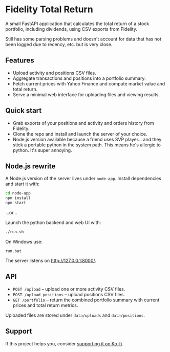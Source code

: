 # Fidelity Total Return

A small FastAPI application that calculates the total return of a stock portfolio, including dividends, using CSV exports from Fidelity.

Still has some parsing problems and doesn't account for data that has not been logged due to recency, etc. but is very close.

## Features

- Upload activity and positions CSV files.
- Aggregate transactions and positions into a portfolio summary.
- Fetch current prices with Yahoo Finance and compute market value and total return.
- Serve a minimal web interface for uploading files and viewing results.

## Quick start

- Grab exports of your positions and activity and orders history from Fidelity.
- Clone the repo and install and launch the server of your choice.
- Node.js version available because a friend uses SVP player... and they stick a portable python in the system path. This means he's allergic to python. It's super annoying.

## Node.js rewrite

A Node.js version of the server lives under `node-app`. Install dependencies and start it with:

```bash
cd node-app
npm install
npm start
```

...or...

Launch the python backend and web UI with:

```bash
./run.sh
```

On Windows use:

```
run.bat
```

The server listens on http://127.0.0.1:8000/.

## API

- `POST /upload` – upload one or more activity CSV files.
- `POST /upload_positions` – upload positions CSV files.
- `GET /portfolio` – return the combined portfolio summary with current prices and total return metrics.

Uploaded files are stored under `data/uploads` and `data/positions`.

## Support

If this project helps you, consider [supporting it on Ko-fi](https://ko-fi.com/gille).
